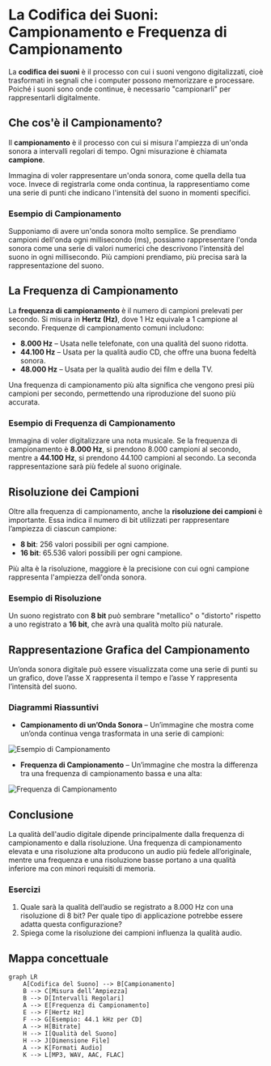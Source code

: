 # La Codifica dei Suoni: Campionamento e Frequenza di Campionamento

La **codifica dei suoni** è il processo con cui i suoni vengono digitalizzati, cioè trasformati in segnali che i computer possono memorizzare e processare. Poiché i suoni sono onde continue, è necessario "campionarli" per rappresentarli digitalmente.

## Che cos'è il Campionamento?

Il **campionamento** è il processo con cui si misura l'ampiezza di un'onda sonora a intervalli regolari di tempo. Ogni misurazione è chiamata **campione**.

Immagina di voler rappresentare un'onda sonora, come quella della tua voce. Invece di registrarla come onda continua, la rappresentiamo come una serie di punti che indicano l'intensità del suono in momenti specifici.

### Esempio di Campionamento

Supponiamo di avere un'onda sonora molto semplice. Se prendiamo campioni dell'onda ogni millisecondo (ms), possiamo rappresentare l'onda sonora come una serie di valori numerici che descrivono l'intensità del suono in ogni millisecondo. Più campioni prendiamo, più precisa sarà la rappresentazione del suono.

## La Frequenza di Campionamento

La **frequenza di campionamento** è il numero di campioni prelevati per secondo. Si misura in **Hertz (Hz)**, dove 1 Hz equivale a 1 campione al secondo. Frequenze di campionamento comuni includono:

- **8.000 Hz** – Usata nelle telefonate, con una qualità del suono ridotta.
- **44.100 Hz** – Usata per la qualità audio CD, che offre una buona fedeltà sonora.
- **48.000 Hz** – Usata per la qualità audio dei film e della TV.

Una frequenza di campionamento più alta significa che vengono presi più campioni per secondo, permettendo una riproduzione del suono più accurata.

### Esempio di Frequenza di Campionamento

Immagina di voler digitalizzare una nota musicale. Se la frequenza di campionamento è **8.000 Hz**, si prendono 8.000 campioni al secondo, mentre a **44.100 Hz**, si prendono 44.100 campioni al secondo. La seconda rappresentazione sarà più fedele al suono originale.

## Risoluzione dei Campioni

Oltre alla frequenza di campionamento, anche la **risoluzione dei campioni** è importante. Essa indica il numero di bit utilizzati per rappresentare l’ampiezza di ciascun campione:

- **8 bit**: 256 valori possibili per ogni campione.
- **16 bit**: 65.536 valori possibili per ogni campione.

Più alta è la risoluzione, maggiore è la precisione con cui ogni campione rappresenta l'ampiezza dell'onda sonora.

### Esempio di Risoluzione

Un suono registrato con **8 bit** può sembrare "metallico" o "distorto" rispetto a uno registrato a **16 bit**, che avrà una qualità molto più naturale.

## Rappresentazione Grafica del Campionamento

Un’onda sonora digitale può essere visualizzata come una serie di punti su un grafico, dove l’asse X rappresenta il tempo e l’asse Y rappresenta l’intensità del suono. 

### Diagrammi Riassuntivi

- **Campionamento di un’Onda Sonora** – Un’immagine che mostra come un’onda continua venga trasformata in una serie di campioni:

![Esempio di Campionamento](https://tecnologiamusicale.wordpress.com/wp-content/uploads/2012/07/schermata-2012-07-21-a-10-42-35.png)
   
- **Frequenza di Campionamento** – Un’immagine che mostra la differenza tra una frequenza di campionamento bassa e una alta:

![Frequenza di Campionamento](https://helpx-prod.scene7.com/is/image/HelpxProd/da06-1?$png$&jpegSize=100&wid=479)

## Conclusione

La qualità dell'audio digitale dipende principalmente dalla frequenza di campionamento e dalla risoluzione. Una frequenza di campionamento elevata e una risoluzione alta producono un audio più fedele all’originale, mentre una frequenza e una risoluzione basse portano a una qualità inferiore ma con minori requisiti di memoria.

### Esercizi

1. Quale sarà la qualità dell’audio se registrato a 8.000 Hz con una risoluzione di 8 bit? Per quale tipo di applicazione potrebbe essere adatta questa configurazione?
2. Spiega come la risoluzione dei campioni influenza la qualità audio.

## Mappa concettuale

```mermaid
graph LR
    A[Codifica del Suono] --> B[Campionamento]
    B --> C[Misura dell’Ampiezza]
    B --> D[Intervalli Regolari]
    A --> E[Frequenza di Campionamento]
    E --> F[Hertz Hz]
    F --> G[Esempio: 44.1 kHz per CD]
    A --> H[Bitrate]
    H --> I[Qualità del Suono]
    H --> J[Dimensione File]
    A --> K[Formati Audio]
    K --> L[MP3, WAV, AAC, FLAC]
```
